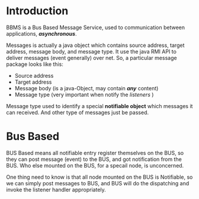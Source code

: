# Introduction #

BBMS is a Bus Based Message Service, used to communication between applications, **_asynchronous_**.

Messages is actually a java object which contains source address, target address, message body, and message type. It use the java RMI API to deliver messages (event generally) over net.
So, a particular message package looks like this:

  * Source address
  * Target address
  * Message body (is a java-Object, may contain **_any_** content)
  * Message type (very important when notify the _listeners_ )

Message type used to identify a special **notifiable object** which messages it can received. And other type of messages just be passed.


# Bus Based #

BUS Based means all notifiable entry register themselves on the BUS, so they can post message (event) to the BUS, and got notification from the BUS. Who else mounted on the BUS, for a specail node, is unconcerned.

One thing need to know is that all node mounted on the BUS is Notifiable, so we can simply post messages to BUS, and BUS will do the dispatching and invoke the listener handler appropriately.